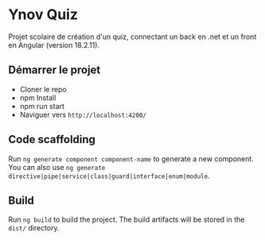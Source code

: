 # Ynov Quiz
Projet scolaire de création d'un quiz, connectant un back en .net et un front en Angular (version 18.2.11).

## Démarrer le projet
- Cloner le repo
- npm Install
- npm run start
- Naviguer vers `http://localhost:4200/`


## Code scaffolding

Run `ng generate component component-name` to generate a new component. You can also use `ng generate directive|pipe|service|class|guard|interface|enum|module`.

## Build

Run `ng build` to build the project. The build artifacts will be stored in the `dist/` directory.



